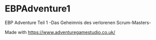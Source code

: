 # EBPAdventure1
EBP Adventure Teil 1 -Das Geheimnis des verlorenen Scrum-Masters-

Made with https://www.adventuregamestudio.co.uk/
